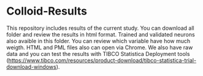 # Colloid-Results
This repository includes results of the current study.
You can download all folder and review the results in html format.
Trained and validated neurons also avaible in this folder. You can review which variable have how much weigth.
HTML and PML files also can open via Chrome.
We also have raw data and you can test the results with TIBCO Statistica Deployment tools (https://www.tibco.com/resources/product-download/tibco-statistica-trial-download-windows).
